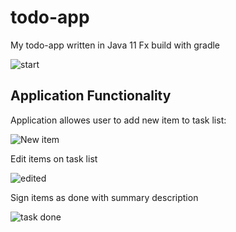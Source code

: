 # todo-app
My todo-app written in Java 11 Fx build with gradle 

![start](https://user-images.githubusercontent.com/48024421/61282478-ab873a80-a7bb-11e9-8eb1-a87f8efa0aa4.PNG)

## Application Functionality

Application allowes user to add new item to task list:

![New item](https://user-images.githubusercontent.com/48024421/61282558-d5d8f800-a7bb-11e9-9393-c6f119f8c5ab.PNG)

Edit items on task list

![edited](https://user-images.githubusercontent.com/48024421/61282584-dffaf680-a7bb-11e9-8e70-a0dd6b9d140e.PNG)

Sign items as done with summary description

![task done](https://user-images.githubusercontent.com/48024421/61282597-e8533180-a7bb-11e9-925e-93607de8ea24.PNG)
